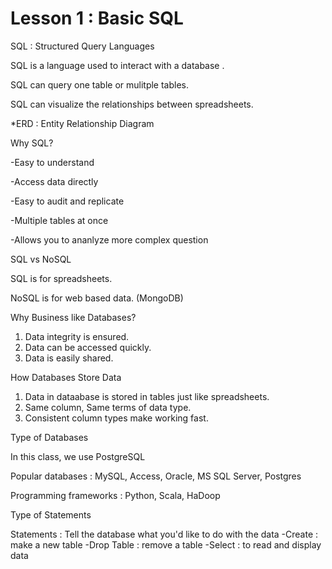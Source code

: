 # Lesson 1 : Basic SQL

SQL : Structured Query Languages

SQL is a language used to interact with a database .

SQL can query one table or mulitple tables.

SQL can visualize the relationships between spreadsheets.

*ERD : Entity Relationship Diagram

Why SQL?

-Easy to understand

-Access data directly

-Easy to audit and replicate

-Multiple tables at once

-Allows you to ananlyze more complex question


SQL vs NoSQL

SQL is for spreadsheets.

NoSQL is for web based data. (MongoDB)

Why Business like Databases?
1. Data integrity is ensured.
2. Data can be accessed quickly.
3. Data is easily shared.

How Databases Store Data
1. Data in dataabase is stored in tables just like spreadsheets.
2. Same column, Same terms of data type.
3. Consistent column types make working fast.

Type of Databases

In this class, we use PostgreSQL

Popular databases : MySQL, Access, Oracle, MS SQL Server, Postgres

Programming frameworks : Python, Scala, HaDoop

Type of Statements

Statements : Tell the database what you'd like to do with the data
-Create : make a new table
-Drop Table : remove a table
-Select : to read and display data
